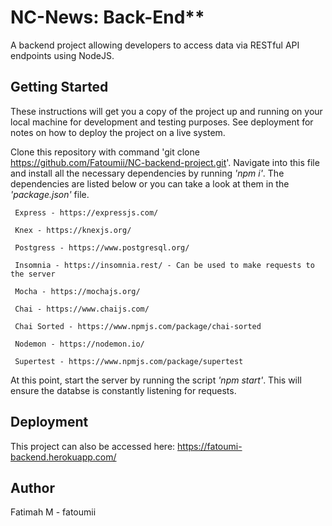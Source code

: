 # NC-News: Back-End**

A backend project allowing developers to access data via RESTful API endpoints using NodeJS.

## Getting Started

These instructions will get you a copy of the project up and running on your local machine for development and testing purposes. See deployment for notes on how to deploy the project on a live system.

Clone this repository with command 'git clone https://github.com/Fatoumii/NC-backend-project.git'. Navigate into this file and install all the necessary dependencies by running *'npm i'*. The dependencies are listed below or you can take a look at them in the *'package.json'* file.
```
 Express - https://expressjs.com/

 Knex - https://knexjs.org/

 Postgress - https://www.postgresql.org/

 Insomnia - https://insomnia.rest/ - Can be used to make requests to the server

 Mocha - https://mochajs.org/

 Chai - https://www.chaijs.com/

 Chai Sorted - https://www.npmjs.com/package/chai-sorted

 Nodemon - https://nodemon.io/

 Supertest - https://www.npmjs.com/package/supertest
```

At this point, start the server by running the script *'npm start'*. This will ensure the databse is constantly listening for requests.

## Deployment

This project can also be accessed here: https://fatoumi-backend.herokuapp.com/

## Author

Fatimah M - fatoumii
